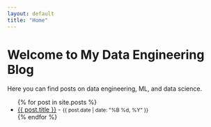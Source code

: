 ```yaml
---
layout: default
title: "Home"
---
```


# Welcome to My Data Engineering Blog

Here you can find posts on data engineering, ML, and data science.

<ul>
  {% for post in site.posts %}
    <li>
      <a href="{{ post.url | relative_url }}">{{ post.title }}</a> -
      <small>{{ post.date | date: "%B %d, %Y" }}</small>
    </li>
  {% endfor %}
</ul>
